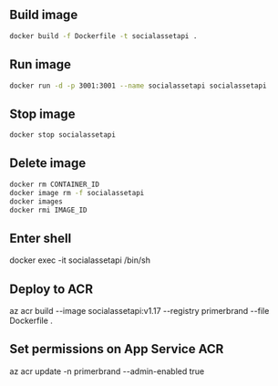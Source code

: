 ## Build image

```bash
docker build -f Dockerfile -t socialassetapi .
```

## Run image

```bash
docker run -d -p 3001:3001 --name socialassetapi socialassetapi

```

## Stop image

```bash
docker stop socialassetapi
```

## Delete image

```bash
docker rm CONTAINER_ID
docker image rm -f socialassetapi
docker images
docker rmi IMAGE_ID
```

## Enter shell

docker exec -it socialassetapi /bin/sh

## Deploy to ACR

az acr build --image socialassetapi:v1.17 --registry primerbrand --file Dockerfile .

## Set permissions on App Service ACR

az acr update -n primerbrand --admin-enabled true
